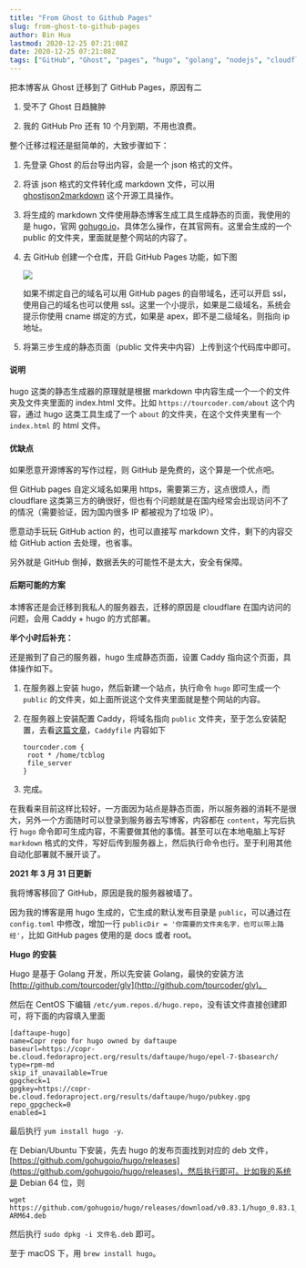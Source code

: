 ```yaml
---
title: "From Ghost to Github Pages"
slug: from-ghost-to-github-pages
author: Bin Hua
lastmod: 2020-12-25 07:21:08Z
date: 2020-12-25 07:21:08Z
tags: ["GitHub", "Ghost", "pages", "hugo", "golang", "nodejs", "cloudflare"]
---
```


把本博客从 Ghost 迁移到了 GitHub Pages，原因有二

1. 受不了 Ghost 日趋臃肿

2. 我的 GitHub Pro 还有 10 个月到期，不用也浪费。

整个迁移过程还是挺简单的，大致步骤如下：

1. 先登录 Ghost 的后台导出内容，会是一个 json 格式的文件。

2. 将该 json 格式的文件转化成 markdown 文件，可以用 [ghostjson2markdown](https://github.com/tourcoder/ghostjson2markdown) 这个开源工具操作。

3. 将生成的 markdown 文件使用静态博客生成工具生成静态的页面，我使用的是 hugo，官网 [gohugo.io](https://gohugo.io)，具体怎么操作，在其官网有。这里会生成的一个 public 的文件夹，里面就是整个网站的内容了。

4. 去 GitHub 创建一个仓库，开启 GitHub Pages 功能，如下图

	![](/imgs/from-ghost-to-github-pages-01.png)

	如果不绑定自己的域名可以用 GitHub pages 的自带域名，还可以开启 ssl，使用自己的域名也可以使用 ssl。这里一个小提示，如果是二级域名，系统会提示你使用 cname 绑定的方式，如果是 apex，即不是二级域名，则指向 ip 地址。

5. 将第三步生成的静态页面（public 文件夹中内容）上传到这个代码库中即可。


#### 说明

hugo 这类的静态生成器的原理就是根据 markdown 中内容生成一个一个的文件夹及文件夹里面的 index.html 文件。比如 `https://tourcoder.com/about` 这个内容，通过 hugo 这类工具生成了一个 `about` 的文件夹，在这个文件夹里有一个 `index.html` 的 html 文件。

#### 优缺点

如果愿意开源博客的写作过程，则 GitHub 是免费的，这个算是一个优点吧。

但 GitHub pages 自定义域名如果用 https，需要第三方，这点很烦人，而 cloudflare 这类第三方的确很好，但也有个问题就是在国内经常会出现访问不了的情况（需要验证，因为国内很多 IP 都被视为了垃圾 IP）。

愿意动手玩玩 GitHub action 的，也可以直接写 markdown 文件，剩下的内容交给 GitHub action 去处理，也省事。

另外就是 GitHub 倒掉，数据丢失的可能性不是太大，安全有保障。

#### 后期可能的方案

本博客还是会迁移到我私人的服务器去，迁移的原因是 cloudflare 在国内访问的问题，会用 Caddy + hugo 的方式部署。

**半个小时后补充：**

还是搬到了自己的服务器，hugo 生成静态页面，设置 Caddy 指向这个页面，具体操作如下。

1. 在服务器上安装 hugo，然后新建一个站点，执行命令 `hugo` 即可生成一个 `public` 的文件夹，如上面所说这个文件夹里面就是整个网站的内容。

2. 在服务器上安装配置 Caddy，将域名指向 `public` 文件夹，至于怎么安装配置，去看[这篇文章](/centos-ubuntu)，`Caddyfile` 内容如下

	```
	tourcoder.com {
	 root * /home/tcblog
	 file_server
	}
	```

3. 完成。

在我看来目前这样比较好，一方面因为站点是静态页面，所以服务器的消耗不是很大，另外一个方面随时可以登录到服务器去写博客，内容都在 `content`，写完后执行 `hugo` 命令即可生成内容，不需要做其他的事情。甚至可以在本地电脑上写好 `markdown` 格式的文件，写好后传到服务器上，然后执行命令也行。至于利用其他自动化部署就不展开谈了。

**2021 年 3 月 31 日更新**

我将博客移回了 GitHub，原因是我的服务器被墙了。

因为我的博客是用 hugo 生成的，它生成的默认发布目录是 `public`，可以通过在 `config.toml` 中修改，增加一行 `publicDir = '你需要的文件夹名字，也可以带上路经'`，比如 GitHub pages 使用的是 docs 或者 root。

**Hugo 的安装**

Hugo 是基于 Golang 开发，所以先安装 Golang，最快的安装方法 [http://github.com/tourcoder/glv](http://github.com/tourcoder/glv)。

然后在 CentOS 下编辑 `/etc/yum.repos.d/hugo.repo`，没有该文件直接创建即可，将下面的内容填入里面

```
[daftaupe-hugo]
name=Copr repo for hugo owned by daftaupe
baseurl=https://copr-be.cloud.fedoraproject.org/results/daftaupe/hugo/epel-7-$basearch/
type=rpm-md
skip_if_unavailable=True
gpgcheck=1
gpgkey=https://copr-be.cloud.fedoraproject.org/results/daftaupe/hugo/pubkey.gpg
repo_gpgcheck=0
enabled=1
```

最后执行 `yum install hugo -y`.

在 Debian/Ubuntu 下安装，先去 hugo 的发布页面找到对应的 deb 文件，[https://github.com/gohugoio/hugo/releases](https://github.com/gohugoio/hugo/releases)，然后执行即可。比如我的系统是 Debian 64 位，则

```
wget https://github.com/gohugoio/hugo/releases/download/v0.83.1/hugo_0.83.1_Linux-ARM64.deb
```

然后执行 `sudo dpkg -i 文件名.deb` 即可。

至于 macOS 下，用 `brew install hugo`。
